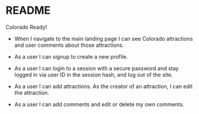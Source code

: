 # README

Colorado Ready!

* When I navigate to the main landing page I can see Colorado attractions and user comments about those attractions.

* As a user I can signup to create a new profile.

* As a user I can login to a session with a secure password and stay logged in via user ID in the session hash, and log out of the site.

* As a user I can add attractions.  As the creator of an attraction, I can edit the attraction.

* As a user I can add comments and edit or delete my own comments.


